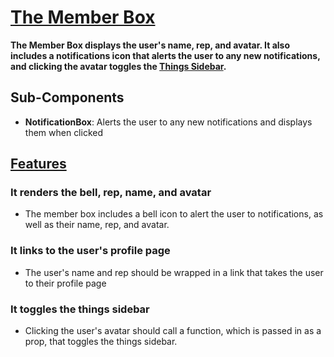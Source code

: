 # [The Member Box](MemberBox.tsx)

**The Member Box displays the user's name, rep, and avatar. It also includes a notifications icon that alerts the user to any new notifications, and clicking the avatar toggles the [Things Sidebar](../../ThingsSidebar/readme.md).**

## Sub-Components

- **NotificationBox**: Alerts the user to any new notifications and displays them when clicked

## [Features](MemberBox.test.tsx)

### It renders the bell, rep, name, and avatar

- The member box includes a bell icon to alert the user to notifications, as well as their name, rep, and avatar.

### It links to the user's profile page

- The user's name and rep should be wrapped in a link that takes the user to their profile page

### It toggles the things sidebar

- Clicking the user's avatar should call a function, which is passed in as a prop, that toggles the things sidebar.
